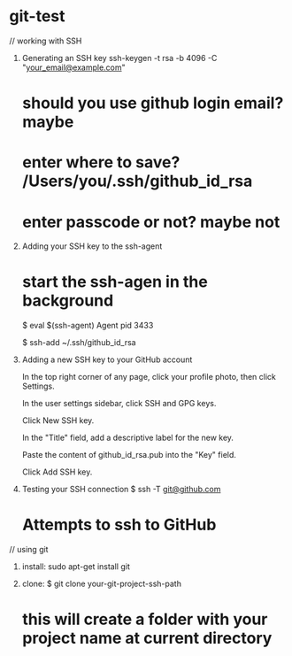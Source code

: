 # git-test

// working with SSH

1) Generating an SSH key
   ssh-keygen -t rsa -b 4096 -C "your_email@example.com"

   # should you use github login email? maybe

   # enter where to save? /Users/you/.ssh/github_id_rsa

   # enter passcode or not? maybe not

2) Adding your SSH key to the ssh-agent
   # start the ssh-agen in the background
   $ eval $(ssh-agent)
   Agent pid 3433

   $ ssh-add ~/.ssh/github_id_rsa

3) Adding a new SSH key to your GitHub account

   In the top right corner of any page, click your profile photo, then click Settings.

   In the user settings sidebar, click SSH and GPG keys.

   Click New SSH key.

   In the "Title" field, add a descriptive label for the new key. 

   Paste the content of github_id_rsa.pub into the "Key" field.

   Click Add SSH key.

4) Testing your SSH connection
   $ ssh -T git@github.com
   # Attempts to ssh to GitHub
 


// using git

1) install: sudo apt-get install git

2) clone:
   $ git clone your-git-project-ssh-path
   # this will create a folder with your project name at current directory




